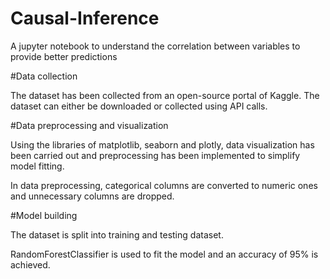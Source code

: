 # Causal-Inference
A jupyter notebook to understand the correlation between variables to provide better predictions


#Data collection

The dataset has been collected from an open-source portal of Kaggle. The dataset can either be downloaded or collected using API calls.

#Data preprocessing and visualization

Using the libraries of matplotlib, seaborn and plotly, data visualization has been carried out and preprocessing has been implemented to simplify model fitting. 

In data preprocessing, categorical columns are converted to numeric ones and unnecessary columns are dropped.

#Model building

The dataset is split into training and testing dataset.

RandomForestClassifier is used to fit the model and an accuracy of 95% is achieved.
